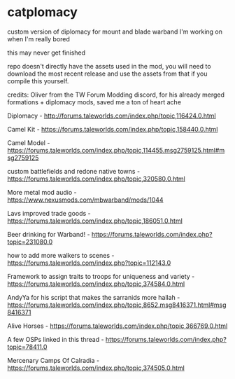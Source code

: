 # catplomacy
custom version of diplomacy for mount and blade warband I'm working on when I'm really bored


this may never get finished

repo doesn't directly have the assets used in the mod, you will need to download the most recent release and use the assets from that if you compile this yourself.

credits:
Oliver from the TW Forum Modding discord, for his already merged formations + diplomacy mods, saved me a ton of heart ache

Diplomacy - http://forums.taleworlds.com/index.php/topic,116424.0.html

Camel Kit - https://forums.taleworlds.com/index.php/topic,158440.0.html

Camel Model - https://forums.taleworlds.com/index.php/topic,114455.msg2759125.html#msg2759125

custom battlefields and redone native towns - https://forums.taleworlds.com/index.php/topic,320580.0.html

More metal mod audio - https://www.nexusmods.com/mbwarband/mods/1044

Lavs improved trade goods - https://forums.taleworlds.com/index.php/topic,186051.0.html

Beer drinking for Warband! - https://forums.taleworlds.com/index.php?topic=231080.0

how to add more walkers to scenes - https://forums.taleworlds.com/index.php?topic=112143.0

Framework to assign traits to troops for uniqueness and variety - https://forums.taleworlds.com/index.php/topic,374584.0.html

AndyYa for his script that makes the sarranids more hallah - https://forums.taleworlds.com/index.php/topic,8652.msg8416371.html#msg8416371

Alive Horses - https://forums.taleworlds.com/index.php/topic,366769.0.html

A few OSPs linked in this thread - https://forums.taleworlds.com/index.php?topic=78411.0

Mercenary Camps Of Calradia - https://forums.taleworlds.com/index.php/topic,374505.0.html
